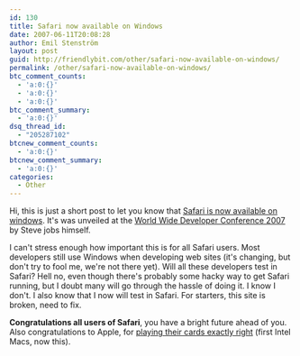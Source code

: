 ```yaml
---
id: 130
title: Safari now available on Windows
date: 2007-06-11T20:08:28
author: Emil Stenström
layout: post
guid: http://friendlybit.com/other/safari-now-available-on-windows/
permalink: /other/safari-now-available-on-windows/
btc_comment_counts:
  - 'a:0:{}'
  - 'a:0:{}'
  - 'a:0:{}'
btc_comment_summary:
  - 'a:0:{}'
dsq_thread_id:
  - "205287102"
btcnew_comment_counts:
  - 'a:0:{}'
btcnew_comment_summary:
  - 'a:0:{}'
categories:
  - Other
---
```

Hi, this is just a short post to let you know that [Safari is now available on windows](http://www.apple.com/safari/). It's was unveiled at the [World Wide Developer Conference 2007](http://developer.apple.com/wwdc/) by Steve jobs himself.

I can't stress enough how important this is for all Safari users. Most developers still use Windows when developing web sites (it's changing, but don't try to fool me, we're not there yet). Will all these developers test in Safari? Hell no, even though there's probably some hacky way to get Safari running, but I doubt many will go through the hassle of doing it. I know I don't. I also know that I now will test in Safari. For starters, this site is broken, need to fix.

**Congratulations all users of Safari**, you have a bright future ahead of you. Also congratulations to Apple, for [playing their cards exactly right](http://www.macrumorslive.com/) (first Intel Macs, now this).
